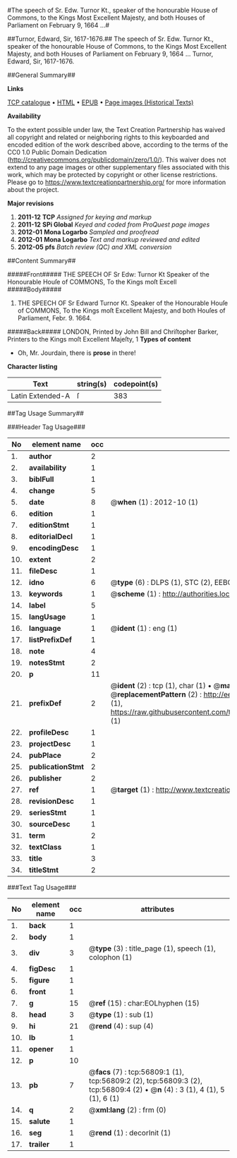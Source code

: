 #The speech of Sr. Edw. Turnor Kt., speaker of the honourable House of Commons, to the Kings Most Excellent Majesty, and both Houses of Parliament on February 9, 1664 ...#

##Turnor, Edward, Sir, 1617-1676.##
The speech of Sr. Edw. Turnor Kt., speaker of the honourable House of Commons, to the Kings Most Excellent Majesty, and both Houses of Parliament on February 9, 1664 ...
Turnor, Edward, Sir, 1617-1676.

##General Summary##

**Links**

[TCP catalogue](http://www.ota.ox.ac.uk/tcp/)  • 
[HTML](http://tei.it.ox.ac.uk/tcp/Texts-HTML/free/A63/A63946.html)  • 
[EPUB](http://tei.it.ox.ac.uk/tcp/Texts-EPUB/free/A63/A63946.epub) • 
[Page images (Historical Texts)](https://historicaltexts.jisc.ac.uk/eebo-12242127e)

**Availability**

To the extent possible under law, the Text Creation Partnership has waived all copyright and related or neighboring rights to this keyboarded and encoded edition of the work described above, according to the terms of the CC0 1.0 Public Domain Dedication (http://creativecommons.org/publicdomain/zero/1.0/). This waiver does not extend to any page images or other supplementary files associated with this work, which may be protected by copyright or other license restrictions. Please go to https://www.textcreationpartnership.org/ for more information about the project.

**Major revisions**

1. __2011-12__ __TCP__ *Assigned for keying and markup*
1. __2011-12__ __SPi Global__ *Keyed and coded from ProQuest page images*
1. __2012-01__ __Mona Logarbo__ *Sampled and proofread*
1. __2012-01__ __Mona Logarbo__ *Text and markup reviewed and edited*
1. __2012-05__ __pfs__ *Batch review (QC) and XML conversion*

##Content Summary##

#####Front#####
THE SPEECH OF Sr Edw: Turnor Kt Speaker of the Honourable Houſe of COMMONS, To the Kings moſt Excell
#####Body#####

1. THE SPEECH OF Sr Edward Turnor Kt. Speaker of the Honourable Houſe of COMMONS, To the Kings moſt Excellent Majesty, and both Houſes of Parliament, Febr. 9. 1664.

#####Back#####
LONDON, Printed by John Bill and Chriſtopher Barker, Printers to the Kings moſt Excellent Majeſty, 1
**Types of content**

  * Oh, Mr. Jourdain, there is **prose** in there!

**Character listing**


|Text|string(s)|codepoint(s)|
|---|---|---|
|Latin Extended-A|ſ|383|

##Tag Usage Summary##

###Header Tag Usage###

|No|element name|occ|attributes|
|---|---|---|---|
|1.|__author__|2||
|2.|__availability__|1||
|3.|__biblFull__|1||
|4.|__change__|5||
|5.|__date__|8| @__when__ (1) : 2012-10 (1)|
|6.|__edition__|1||
|7.|__editionStmt__|1||
|8.|__editorialDecl__|1||
|9.|__encodingDesc__|1||
|10.|__extent__|2||
|11.|__fileDesc__|1||
|12.|__idno__|6| @__type__ (6) : DLPS (1), STC (2), EEBO-CITATION (1), OCLC (1), VID (1)|
|13.|__keywords__|1| @__scheme__ (1) : http://authorities.loc.gov/ (1)|
|14.|__label__|5||
|15.|__langUsage__|1||
|16.|__language__|1| @__ident__ (1) : eng (1)|
|17.|__listPrefixDef__|1||
|18.|__note__|4||
|19.|__notesStmt__|2||
|20.|__p__|11||
|21.|__prefixDef__|2| @__ident__ (2) : tcp (1), char (1)  •  @__matchPattern__ (2) : ([0-9\-]+):([0-9IVX]+) (1), (.+) (1)  •  @__replacementPattern__ (2) : http://eebo.chadwyck.com/downloadtiff?vid=$1&page=$2 (1), https://raw.githubusercontent.com/textcreationpartnership/Texts/master/tcpchars.xml#$1 (1)|
|22.|__profileDesc__|1||
|23.|__projectDesc__|1||
|24.|__pubPlace__|2||
|25.|__publicationStmt__|2||
|26.|__publisher__|2||
|27.|__ref__|1| @__target__ (1) : http://www.textcreationpartnership.org/docs/. (1)|
|28.|__revisionDesc__|1||
|29.|__seriesStmt__|1||
|30.|__sourceDesc__|1||
|31.|__term__|2||
|32.|__textClass__|1||
|33.|__title__|3||
|34.|__titleStmt__|2||


###Text Tag Usage###

|No|element name|occ|attributes|
|---|---|---|---|
|1.|__back__|1||
|2.|__body__|1||
|3.|__div__|3| @__type__ (3) : title_page (1), speech (1), colophon (1)|
|4.|__figDesc__|1||
|5.|__figure__|1||
|6.|__front__|1||
|7.|__g__|15| @__ref__ (15) : char:EOLhyphen (15)|
|8.|__head__|3| @__type__ (1) : sub (1)|
|9.|__hi__|21| @__rend__ (4) : sup (4)|
|10.|__lb__|1||
|11.|__opener__|1||
|12.|__p__|10||
|13.|__pb__|7| @__facs__ (7) : tcp:56809:1 (1), tcp:56809:2 (2), tcp:56809:3 (2), tcp:56809:4 (2)  •  @__n__ (4) : 3 (1), 4 (1), 5 (1), 6 (1)|
|14.|__q__|2| @__xml:lang__ (2) : frm (0)|
|15.|__salute__|1||
|16.|__seg__|1| @__rend__ (1) : decorInit (1)|
|17.|__trailer__|1||
